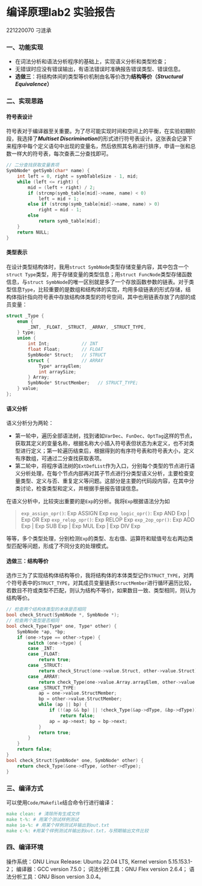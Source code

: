 # 编译原理lab2 实验报告

221220070 刁涟承

### 一、功能实现

- 在词法分析和语法分析程序的基础上，实现语义分析和类型检查；
- 无错误时应没有错误输出，有语法错误时准确报告错误类型、错误信息。
- **选做三**：将结构体间的类型等价机制由名等价改为**结构等价（*Structural Equivalence*）**

### 二、实现思路

#### 符号表设计

符号表对于编译器至关重要。为了尽可能实现时间和空间上的平衡，在实验初期阶段，我选择了***Multiset Discrimination***的形式进行符号表设计。这张表会记录下来程序中每个定义语句中出现的变量名，然后依照其名称进行排序，申请一张和总数一样大的符号表，每次查表二分查找即可。

```c
// 二分查找获取变量表项
SymbNode* getSymb(char* name) {
    int left = 0, right = symbTableSize - 1, mid;
    while (left <= right) {
        mid = (left + right) / 2;
        if (strcmp(symb_table[mid]->name, name) < 0)
            left = mid + 1;
        else if (strcmp(symb_table[mid]->name, name) > 0)
            right = mid - 1;
        else
            return symb_table[mid];
    }
    return NULL;
}
```

#### 类型表示

在设计类型结构体时，我用`struct SymbNode`类型存储变量内容，其中包含一个`struct Type`类型，用于存储变量的类型信息；用`struct FuncNode`类型存储函数信息，与`struct SymbNode`的唯一区别就是多了一个存放函数参数的链表。对于类型信息`Type`，比较重要的是数组和结构体的实现，均用多级链表的形式存储，结构体指针指向符号表中存放结构体类型的符号空间，其中也用链表存放了内部的成员变量：

```c
struct _Type {
    enum {
        _INT, _FLOAT, _STRUCT, _ARRAY, _STRUCT_TYPE,
    } type;
    union {
        int Int;            // INT
        float Float;        // FLOAT
        SymbNode* Struct;   // STRUCT
        struct {            // ARRAY
            Type* arrayElem;
            int arraySize;
        } Array;
        SymbNode* StructMember;   // STRUCT_TYPE;
    } value;
};
```

#### 语义分析

语义分析分为两轮：

* 第一轮中，遍历全部语法树，找到诸如`VarDec`、`FunDec`、`OptTag`这样的节点，获取其定义的变量名称，根据名称大小插入符号表但状态为未定义，也不对类型进行定义；第一轮遍历结束后，根据得到的有序符号表和符号表大小，定义有序数组，可通过二分查找获取表项。
* 第二轮中，将程序语法树的`ExtDefList`作为入口，分别每个类型的节点进行语义分析处理，在每个节点内部再对其子节点进行分类型语义分析，主要检查变量类型、定义与否、重复定义等问题。这部分是主要的代码段内容，在其中分类讨论，检查类型和定义，并根据手册报告错误信息。

在语义分析中，比较突出重要的是`Exp`的分析。我将`Exp`根据语法分为如

> `exp_assign_opr()`: Exp ASSIGN Exp
> `exp_logic_opr()`:   Exp AND Exp | Exp OR Exp
> `exp_relop_opr()`:   Exp RELOP Exp
> `exp_2op_opr()`:       Exp ADD Exp | Exp SUB Exp | Exp MUL Exp | Exp DIV Exp

等等，多个类型处理，分别检测`Exp`的类型、左右值、运算符和赋值号左右两边类型匹配等问题，形成了不同分支的处理模式。

#### 	选做三：结构等价

选作三为了实现结构体结构等价，我将结构体的本体类型记作`STRUCT_TYPE`，对两个符号表中的`STRUCT_TYPE`，对其成员变量链表`StructMember`进行循环遍历比较，若数目不符或类型不匹配，则认为结构不等价，如果数目一致、类型相同，则认为结构等价。

```c
// 检查两个结构体类型的本体是否相同
bool check_Struct(SymbNode *, SymbNode *);
// 检查两个类型是否相同
bool check_Type(Type* one, Type* other) {
    SymbNode *ap, *bp;
    if (one->type == other->type) {
        switch (one->type) {
        case _INT:
        case _FLOAT:
            return true;
        case _STRUCT:
            return check_Struct(one->value.Struct, other->value.Struct);
        case _ARRAY:
            return check_Type(one->value.Array.arrayElem, other->value.Array.arrayElem);
        case _STRUCT_TYPE:
            ap = one->value.StructMember;
            bp = other->value.StructMember;
            while (ap || bp) {
                if (!(ap && bp) || !check_Type(&ap->dType, &bp->dType))
                    return false;
                ap = ap->next; bp = bp->next;
            }
            return true;
        }
    }
    return false;
}
bool check_Struct(SymbNode* one, SymbNode* other) {
    return check_Type(&one->dType, &other->dType);
}
```

### 三、编译方式

可以使用`Code/Makefile`结合命令行进行编译：

```makefile
make clean: # 清除所有生成文件 
make t-%: # 用某个测试样例测试
make io-%: # 用某个样例测试并输出到out.txt
make c-%: #用某个样例测试并输出到out.txt，与预期输出文件比较
```

### 四、编译环境

操作系统：GNU Linux Release: Ubuntu 22.04 LTS, Kernel version 5.15.153.1-2；
编译器：GCC version 7.5.0；
词法分析工具：GNU Flex version 2.6.4；
语法分析工具：GNU Bison version 3.0.4。
